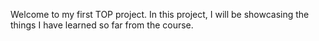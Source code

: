 Welcome to my first TOP project. In this project, I will be showcasing the things I have learned so far from the course.